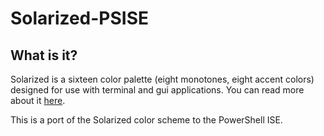 # Solarized-PSISE
## What is it?
Solarized is a sixteen color palette (eight monotones, eight accent colors) designed for use with terminal and gui applications. You can read more about it [here](http://ethanschoonover.com/solarized). 

This is a port of the Solarized color scheme to the PowerShell ISE. 